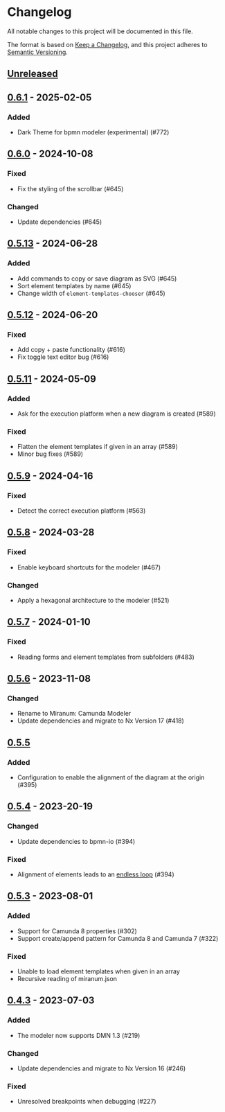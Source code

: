 # Changelog

All notable changes to this project will be documented in this file.

The format is based on [Keep a Changelog](https://keepachangelog.com/en/1.0.0/),
and this project adheres to [Semantic Versioning](https://semver.org/spec/v2.0.0.html).

## [Unreleased]

## [0.6.1] - 2025-02-05

### Added

* Dark Theme for bpmn modeler (experimental) (#772)

## [0.6.0] - 2024-10-08

### Fixed

* Fix the styling of the scrollbar (#645)

### Changed

* Update dependencies (#645)

## [0.5.13] - 2024-06-28

### Added

* Add commands to copy or save diagram as SVG (#645)
* Sort element templates by name (#645)
* Change width of `element-templates-chooser` (#645)

## [0.5.12] - 2024-06-20

### Fixed

* Add copy + paste functionality (#616)
* Fix toggle text editor bug (#616)

## [0.5.11] - 2024-05-09

### Added

* Ask for the execution platform when a new diagram is created (#589)

### Fixed

* Flatten the element templates if given in an array (#589)
* Minor bug fixes (#589)

## [0.5.9] - 2024-04-16

### Fixed

* Detect the correct execution platform (#563)

## [0.5.8] - 2024-03-28

### Fixed

* Enable keyboard shortcuts for the modeler (#467)

### Changed

* Apply a hexagonal architecture to the modeler (#521)

## [0.5.7] - 2024-01-10

### Fixed

* Reading forms and element templates from subfolders (#483)

## [0.5.6] - 2023-11-08

### Changed

* Rename to Miranum: Camunda Modeler
* Update dependencies and migrate to Nx Version 17 (#418)

## [0.5.5]

### Added

* Configuration to enable the alignment of the diagram at the origin (#395)

## [0.5.4] - 2023-20-19

### Changed

* Update dependencies to bpmn-io (#394)

### Fixed

* Alignment of elements leads to
  an [endless loop](https://github.com/bpmn-io/align-to-origin/issues/2) (#394)

## [0.5.3] - 2023-08-01

### Added

* Support for Camunda 8 properties (#302)
* Support create/append pattern for Camunda 8 and Camunda 7 (#322)

### Fixed

* Unable to load element templates when given in an array
* Recursive reading of miranum.json

## [0.4.3] - 2023-07-03

### Added

* The modeler now supports DMN 1.3 (#219)

### Changed

* Update dependencies and migrate to Nx Version 16 (#246)

### Fixed

* Unresolved breakpoints when debugging (#227)

[unreleased]: https://github.com/Miragon/miranum-ide/compare/release/v0.6.1-vscode...HEAD

[0.6.1]: https://github.com/Miragon/miranum-ide/compare/release/v0.6.0...release/v0.6.1-vscode

[0.6.0]: https://github.com/Miragon/miranum-ide/compare/release/v0.5.13...release/v0.6.0-vscode

[0.5.13]: https://github.com/Miragon/miranum-ide/compare/release/v0.5.12...release/v0.5.13-vscode

[0.5.12]: https://github.com/Miragon/miranum-ide/compare/release/v0.5.11...release/v0.5.12-vscode

[0.5.11]: https://github.com/Miragon/miranum-ide/compare/release/v0.5.9...release/v0.5.11-vscode

[0.5.9]: https://github.com/Miragon/miranum-ide/compare/release/v0.5.8...release/v0.5.9-vscode

[0.5.8]: https://github.com/Miragon/miranum-ide/compare/release/v0.5.7...release/v0.5.8-vscode

[0.5.7]: https://github.com/Miragon/miranum-ide/compare/release/v0.5.6...release/v0.5.7-vscode

[0.5.6]: https://github.com/Miragon/miranum-ide/compare/release/v0.5.5...release/v0.5.6

[0.5.5]: https://github.com/Miragon/miranum-ide/compare/release/v0.5.4...release/v0.5.5

[0.5.4]: https://github.com/Miragon/miranum-ide/compare/release/v0.5.3...release/v0.5.4

[0.5.3]: https://github.com/Miragon/miranum-ide/compare/release/v0.4.3...release/v0.5.3

[0.4.3]: https://github.com/Miragon/miranum-ide/compare/release/v0.4.2...release/v0.4.3
